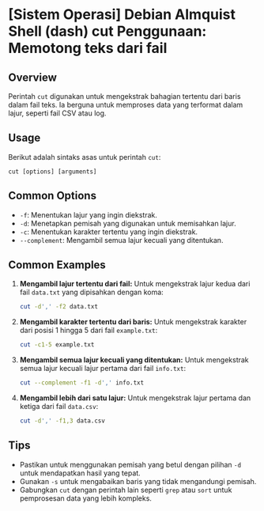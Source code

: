 # [Sistem Operasi] Debian Almquist Shell (dash) cut Penggunaan: Memotong teks dari fail

## Overview
Perintah `cut` digunakan untuk mengekstrak bahagian tertentu dari baris dalam fail teks. Ia berguna untuk memproses data yang terformat dalam lajur, seperti fail CSV atau log.

## Usage
Berikut adalah sintaks asas untuk perintah `cut`:

```
cut [options] [arguments]
```

## Common Options
- `-f`: Menentukan lajur yang ingin diekstrak.
- `-d`: Menetapkan pemisah yang digunakan untuk memisahkan lajur.
- `-c`: Menentukan karakter tertentu yang ingin diekstrak.
- `--complement`: Mengambil semua lajur kecuali yang ditentukan.

## Common Examples
1. **Mengambil lajur tertentu dari fail:**
   Untuk mengekstrak lajur kedua dari fail `data.txt` yang dipisahkan dengan koma:
   ```bash
   cut -d',' -f2 data.txt
   ```

2. **Mengambil karakter tertentu dari baris:**
   Untuk mengekstrak karakter dari posisi 1 hingga 5 dari fail `example.txt`:
   ```bash
   cut -c1-5 example.txt
   ```

3. **Mengambil semua lajur kecuali yang ditentukan:**
   Untuk mengekstrak semua lajur kecuali lajur pertama dari fail `info.txt`:
   ```bash
   cut --complement -f1 -d',' info.txt
   ```

4. **Mengambil lebih dari satu lajur:**
   Untuk mengekstrak lajur pertama dan ketiga dari fail `data.csv`:
   ```bash
   cut -d',' -f1,3 data.csv
   ```

## Tips
- Pastikan untuk menggunakan pemisah yang betul dengan pilihan `-d` untuk mendapatkan hasil yang tepat.
- Gunakan `-s` untuk mengabaikan baris yang tidak mengandungi pemisah.
- Gabungkan `cut` dengan perintah lain seperti `grep` atau `sort` untuk pemprosesan data yang lebih kompleks.